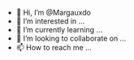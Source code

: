- 👋 Hi, I’m @Margauxdo
- 👀 I’m interested in ...
- 🌱 I’m currently learning ...
- 💞️ I’m looking to collaborate on ...
- 📫 How to reach me ...

<!---
Margauxdo/Margauxdo is a ✨ special ✨ repository because its `README.md` (this file) appears on your GitHub profile.
You can click the Preview link to take a look at your changes.
--->
